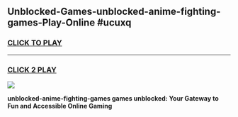 
## Unblocked-Games-unblocked-anime-fighting-games-Play-Online #ucuxq
<h3>
<a href="https://news.freeplayer.one?title=unblocked-anime-fighting-games&ref=3">CLICK TO PLAY</a></h3>
<hr>

<h3>
<a href="https://news.freeplayer.one?title=unblocked-anime-fighting-games&ref=3">CLICK 2 PLAY</a>
  
</h3>

<a href="https://news.freeplayer.one?title=unblocked-anime-fighting-games&ref=3"><img src="https://clearcache.store/games.png"></a>


**unblocked-anime-fighting-games games unblocked: Your Gateway to Fun and Accessible Online Gaming**
